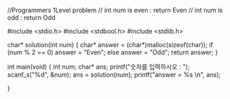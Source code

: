 //Programmers 1Level problem
// int num is even : return Even
// int num is odd : return Odd

#include <stdio.h>
#include <stdbool.h>
#include <stdlib.h>

char* solution(int num) {
	char* answer = (char*)malloc(sizeof(char));
	if (num % 2 == 0)
		answer = "Even";
	else
		answer = "Odd";
	return answer;
}

int main(void)
{
	int num;
	char* ans;
	printf("숫자를 입력하시오 : ");
	scanf_s("%d", &num);
	ans = solution(num);
	printf("answer = %s \n", ans);
	
}

